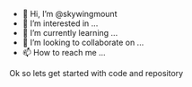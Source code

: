 - 👋 Hi, I’m @skywingmount
- 👀 I’m interested in ...
- 🌱 I’m currently learning ...
- 💞️ I’m looking to collaborate on ...
- 📫 How to reach me ...

<!---
skywingmount/skywingmount is a ✨ special ✨ repository because its `README.md` (this file) appears on your GitHub profile.
You can click the Preview link to take a look at your changes.
--->
Ok so lets get started with code and repository
